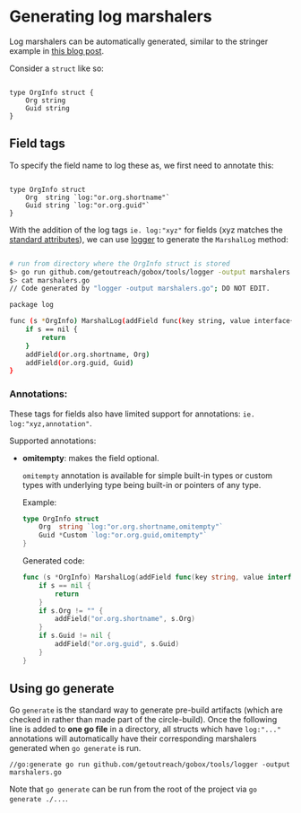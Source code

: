 # Generating log marshalers

Log marshalers can be automatically generated, similar to the stringer
example in [this blog post](https://blog.golang.org/generate).

Consider a `struct` like so:

```golang

type OrgInfo struct {
    Org string
    Guid string
}
```

## Field tags

To specify the field name to log these as, we first need to annotate
this:

```golang

type OrgInfo struct
    Org  string `log:"or.org.shortname"`
    Guid string `log:"or.org.guid"`
}

```

With the addition of the log tags `ie. log:"xyz"` for fields (xyz matches the [standard
attributes](https://app.datadoghq.com/logs/pipelines/standard-attributes)),
we can use
[logger](https://github.com/getoutreach/gobox/tree/master/tools/logger)
to generate the `MarshalLog` method:

```bash

# run from directory where the OrgInfo struct is stored
$> go run github.com/getoutreach/gobox/tools/logger -output marshalers.go
$> cat marshalers.go
// Code generated by "logger -output marshalers.go"; DO NOT EDIT.

package log

func (s *OrgInfo) MarshalLog(addField func(key string, value interface{})) {
	if s == nil {
		return
	}
	addField(or.org.shortname, Org)
	addField(or.org.guid, Guid)
}
```

### Annotations:
These tags for fields also have limited support for annotations: `ie. log:"xyz,annotation"`.

Supported annotations:

- **omitempty**: makes the field optional.

    `omitempty` annotation is available for simple built-in types or
    custom types with underlying type being built-in or pointers of any type.
    
    Example:
    ```go
    type OrgInfo struct
        Org  string `log:"or.org.shortname,omitempty"`
        Guid *Custom `log:"or.org.guid,omitempty"`
    }
    ```

    Generated code:
    
    ```go
    func (s *OrgInfo) MarshalLog(addField func(key string, value interface{})) {
        if s == nil {
            return
        }
        if s.Org != "" {
            addField("or.org.shortname", s.Org)
        }
        if s.Guid != nil {
            addField("or.org.guid", s.Guid)
        }
    }
    ```


## Using go generate

Go `generate` is the standard way to generate pre-build artifacts
(which are checked in rather than made part of the circle-build).
Once the following line is added to **one go file** in a directory,
all structs which have `log:"..."` annotations will automatically have
their corresponding marshalers generated when `go generate` is run.

    //go:generate go run github.com/getoutreach/gobox/tools/logger -output marshalers.go

Note that `go generate` can be run from the root of the project via
`go generate ./...`.
